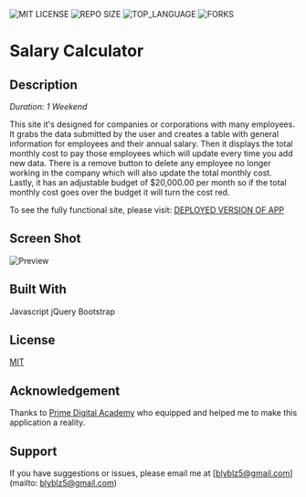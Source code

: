 ![MIT LICENSE](https://img.shields.io/github/license/scottbromander/the_marketplace.svg?style=flat-square)
![REPO SIZE](https://img.shields.io/github/repo-size/scottbromander/the_marketplace.svg?style=flat-square)
![TOP_LANGUAGE](https://img.shields.io/github/languages/top/scottbromander/the_marketplace.svg?style=flat-square)
![FORKS](https://img.shields.io/github/forks/scottbromander/the_marketplace.svg?style=social)

# Salary Calculator

## Description

_Duration: 1 Weekend_

This site it's designed for companies or corporations with many employees. It grabs the data submitted by the user and creates a table with general information for employees and their annual salary. Then it displays the total monthly cost to pay those employees which will update every time you add new data. There is a remove button to delete any employee no longer working in the company which will also update the total monthly cost. Lastly, it has an adjustable budget of $20,000.00 per month so if the total monthly cost goes over the budget it will turn the cost red.

To see the fully functional site, please visit: [DEPLOYED VERSION OF APP](www.heroku.com)

## Screen Shot

![Preview](link-to-image)

## Built With

Javascript
jQuery
Bootstrap

## License
[MIT](https://choosealicense.com/licenses/mit/)

## Acknowledgement
Thanks to [Prime Digital Academy](www.primeacademy.io) who equipped and helped me to make this application a reality.

## Support
If you have suggestions or issues, please email me at [blyblz5@gmail.com](mailto: blyblz5@gmail.com)
